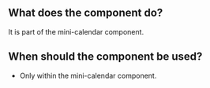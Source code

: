 ## What does the component do?
It is part of the mini-calendar component.

## When should the component be used?
* Only within the mini-calendar component.
